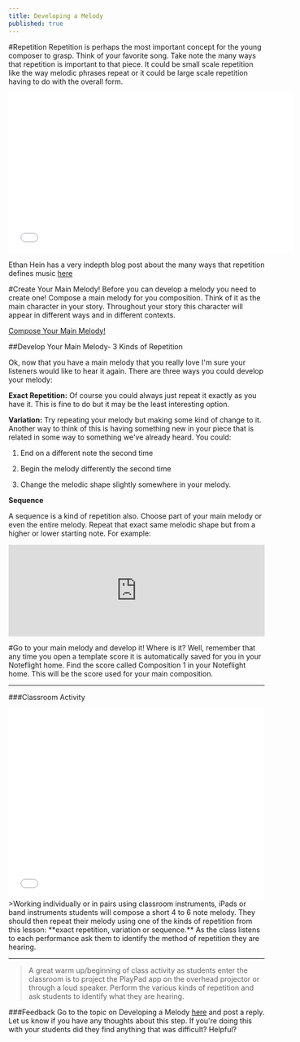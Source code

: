 ```yaml
---
title: Developing a Melody
published: true
---
```


#Repetition
Repetition is perhaps the most important concept for the young composer to grasp. Think of your favorite song. Take note
the many ways that repetition is important to that piece. It could be small scale repetition like the way melodic phrases repeat or
it could be large scale repetition having to do with the overall form. 


<iframe width="560" height="315" src="//www.youtube.com/embed/1lo8EomDrwA" frameborder="0" allowfullscreen></iframe>

Ethan Hein has a very indepth blog post about the many ways that repetition defines music [here](http://www.ethanhein.com/wp/2014/repetition-defines-music/)

#Create Your Main Melody!
Before you can develop a melody you need to create one!  Compose a main melody for you composition. Think of it as the main character in your story. Throughout your story this character will appear in different ways and in different contexts. 

<a class="btn btn-primary" href="http://www.noteflight.com/scores/view/38296c5fb414130f631642ddb20da616ea73b0bb"><i class="fa fa-music"></i> Compose Your Main Melody!</a>

##Develop Your Main Melody- 3 Kinds of Repetition

Ok, now that you have a main melody that you really love I'm sure your listeners would like to hear it again. There are three ways you could develop your melody:


**Exact Repetition:**  Of course you could always just repeat it exactly as you have it. This is fine to do but it may be the least interesting option. 

**Variation:** Try repeating your melody but making some kind of change to it. Another way to think of this is having something new in your piece that is related in some way to something we've already heard. You could:


1. End on a different note the second time

2. Begin the melody differently the second time

3. Change the melodic shape slightly somewhere in your melody. 


**Sequence**


A sequence is a kind of repetition also. Choose part of your main melody or even the entire melody. Repeat that exact same melodic shape but from a higher or lower starting note. For example:
<iframe src="http://static.vexflow.com/embed/articles/913" width="100%" height="180" frameborder="0" scrolling="yes"></iframe>

#Go to your main melody and develop it!
Where is it?  Well, remember that any time you open a template score it is automatically saved for you in your Noteflight home. Find the score called Composition 1 in your Noteflight home. This will be the score used for your main composition. 


___
###Classroom Activity
<iframe src="//player.vimeo.com/video/115905946" width="100%" height="375" frameborder="0" webkitallowfullscreen mozallowfullscreen allowfullscreen></iframe>
>Working individually or in pairs using classroom instruments, iPads or band instruments students will compose a short 4 to 6 note melody. They should then repeat their melody using one of the kinds of repetition from this lesson: **exact repetition, variation or sequence.**  As the class listens to each performance ask them to identify the method of repetition they are hearing. 

___
>A great warm up/beginning of class activity as students enter the classroom is to project the PlayPad app on the overhead projector or through a loud speaker. Perform the various kinds of repetition and ask students to identify what they are hearing. 


###Feedback 
Go to the topic on Developing a Melody [here](http://discourse.yciw.net/t/techniques-for-developing-a-melody/33?u=matt) and post a reply. Let us know if you have any thoughts about this step. If you're doing this with your students did they find anything that was difficult? Helpful?


